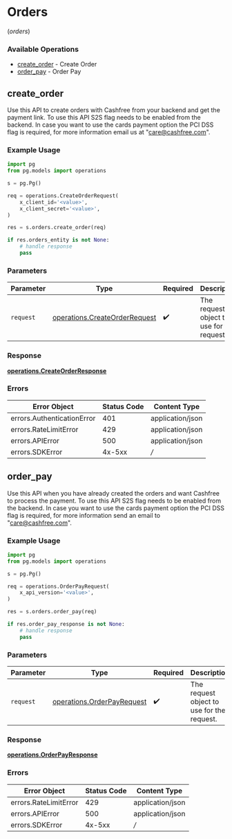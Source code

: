 # Orders
(*orders*)

### Available Operations

* [create_order](#create_order) - Create Order
* [order_pay](#order_pay) - Order Pay

## create_order

Use this API to create orders with Cashfree from your backend and get the payment link. To use this API S2S flag needs to be enabled from the backend. In case you want to use the cards payment option the PCI DSS flag is required, for more information email us at "care@cashfree.com".

### Example Usage

```python
import pg
from pg.models import operations

s = pg.Pg()

req = operations.CreateOrderRequest(
    x_client_id='<value>',
    x_client_secret='<value>',
)

res = s.orders.create_order(req)

if res.orders_entity is not None:
    # handle response
    pass
```

### Parameters

| Parameter                                                                      | Type                                                                           | Required                                                                       | Description                                                                    |
| ------------------------------------------------------------------------------ | ------------------------------------------------------------------------------ | ------------------------------------------------------------------------------ | ------------------------------------------------------------------------------ |
| `request`                                                                      | [operations.CreateOrderRequest](../../models/operations/createorderrequest.md) | :heavy_check_mark:                                                             | The request object to use for the request.                                     |


### Response

**[operations.CreateOrderResponse](../../models/operations/createorderresponse.md)**
### Errors

| Error Object               | Status Code                | Content Type               |
| -------------------------- | -------------------------- | -------------------------- |
| errors.AuthenticationError | 401                        | application/json           |
| errors.RateLimitError      | 429                        | application/json           |
| errors.APIError            | 500                        | application/json           |
| errors.SDKError            | 4x-5xx                     | */*                        |

## order_pay

Use this API when you have already created the orders and want Cashfree to process the payment. To use this API S2S flag needs to be enabled from the backend. In case you want to use the cards payment option the PCI DSS flag is required, for more information send an email to "care@cashfree.com".

### Example Usage

```python
import pg
from pg.models import operations

s = pg.Pg()

req = operations.OrderPayRequest(
    x_api_version='<value>',
)

res = s.orders.order_pay(req)

if res.order_pay_response is not None:
    # handle response
    pass
```

### Parameters

| Parameter                                                                | Type                                                                     | Required                                                                 | Description                                                              |
| ------------------------------------------------------------------------ | ------------------------------------------------------------------------ | ------------------------------------------------------------------------ | ------------------------------------------------------------------------ |
| `request`                                                                | [operations.OrderPayRequest](../../models/operations/orderpayrequest.md) | :heavy_check_mark:                                                       | The request object to use for the request.                               |


### Response

**[operations.OrderPayResponse](../../models/operations/orderpayresponse.md)**
### Errors

| Error Object          | Status Code           | Content Type          |
| --------------------- | --------------------- | --------------------- |
| errors.RateLimitError | 429                   | application/json      |
| errors.APIError       | 500                   | application/json      |
| errors.SDKError       | 4x-5xx                | */*                   |
